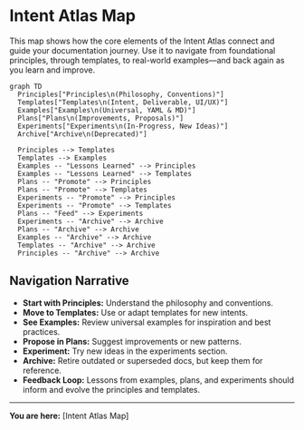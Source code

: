 # Intent Atlas Map

This map shows how the core elements of the Intent Atlas connect and guide your documentation journey. Use it to navigate from foundational principles, through templates, to real-world examples—and back again as you learn and improve.

```mermaid
graph TD
  Principles["Principles\n(Philosophy, Conventions)"]
  Templates["Templates\n(Intent, Deliverable, UI/UX)"]
  Examples["Examples\n(Universal, YAML & MD)"]
  Plans["Plans\n(Improvements, Proposals)"]
  Experiments["Experiments\n(In-Progress, New Ideas)"]
  Archive["Archive\n(Deprecated)"]

  Principles --> Templates
  Templates --> Examples
  Examples -- "Lessons Learned" --> Principles
  Examples -- "Lessons Learned" --> Templates
  Plans -- "Promote" --> Principles
  Plans -- "Promote" --> Templates
  Experiments -- "Promote" --> Principles
  Experiments -- "Promote" --> Templates
  Plans -- "Feed" --> Experiments
  Experiments -- "Archive" --> Archive
  Plans -- "Archive" --> Archive
  Examples -- "Archive" --> Archive
  Templates -- "Archive" --> Archive
  Principles -- "Archive" --> Archive
```

## Navigation Narrative
- **Start with Principles:** Understand the philosophy and conventions.
- **Move to Templates:** Use or adapt templates for new intents.
- **See Examples:** Review universal examples for inspiration and best practices.
- **Propose in Plans:** Suggest improvements or new patterns.
- **Experiment:** Try new ideas in the experiments section.
- **Archive:** Retire outdated or superseded docs, but keep them for reference.
- **Feedback Loop:** Lessons from examples, plans, and experiments should inform and evolve the principles and templates.

---
**You are here:** [Intent Atlas Map] 